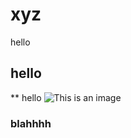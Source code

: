 

# xyz
hello

## hello

** hello
![This is an image](https://myoctocat.com/assets/images/base-octocat.svg)

###  blahhhh
